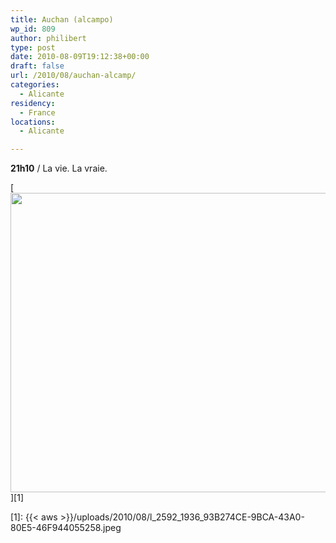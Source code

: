```yaml
---
title: Auchan (alcampo)
wp_id: 809
author: philibert
type: post
date: 2010-08-09T19:12:38+00:00
draft: false
url: /2010/08/auchan-alcamp/
categories:
  - Alicante
residency:
  - France
locations:
  - Alicante

---
```

**21h10** / La vie. La vraie.
  
[<img src="{{< aws >}}/uploads/2010/08/l_2592_1936_93B274CE-9BCA-43A0-80E5-46F944055258.jpeg" alt="" title="l_2592_1936_93B274CE-9BCA-43A0-80E5-46F944055258.jpeg" width="640" height="479" class="alignnone size-full wp-image-808" srcset="{{< aws >}}/uploads/2010/08/l_2592_1936_93B274CE-9BCA-43A0-80E5-46F944055258.jpeg 640w, {{< aws >}}/uploads/2010/08/l_2592_1936_93B274CE-9BCA-43A0-80E5-46F944055258-300x224.jpg 300w" sizes="(max-width: 640px) 100vw, 640px" />][1]

 [1]: {{< aws >}}/uploads/2010/08/l_2592_1936_93B274CE-9BCA-43A0-80E5-46F944055258.jpeg